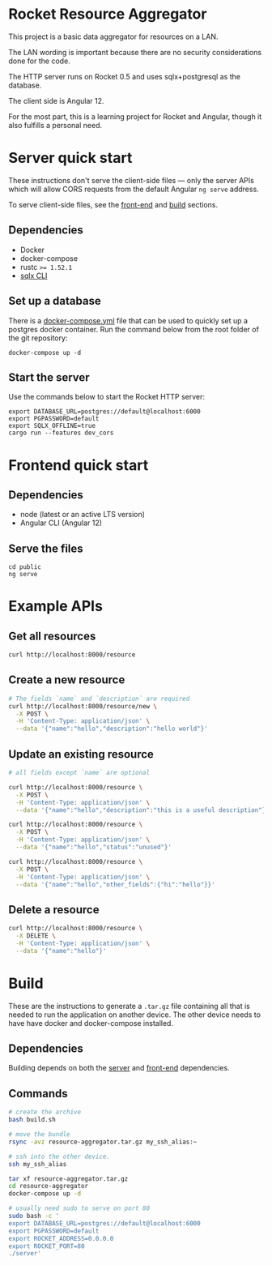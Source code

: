 # Rocket Resource Aggregator

This project is a basic data aggregator for resources on a LAN.

The LAN wording is important because there are no security considerations done
for the code.

The HTTP server runs on Rocket 0.5 and uses sqlx+postgresql as the database.

The client side is Angular 12.

For the most part, this is a learning project for Rocket and Angular, though it
also fulfills a personal need.

# Server quick start

These instructions don't serve the client-side files — only the server APIs
which will allow CORS requests from the default Angular `ng serve` address.

To serve client-side files, see the [front-end](#Frontend-quick-start) and
[build](#Build) sections.

## Dependencies

- Docker
- docker-compose
- rustc `>= 1.52.1`
- [sqlx CLI](https://github.com/launchbadge/sqlx/blob/master/sqlx-cli/README.md)

## Set up a database

There is a [docker-compose.yml](./docker-compose.yml) file that can be used to
quickly set up a postgres docker container. Run the command below from the root
folder of the git repository:

```
docker-compose up -d
```

## Start the server

Use the commands below to start the Rocket HTTP server:

```
export DATABASE_URL=postgres://default@localhost:6000
export PGPASSWORD=default
export SQLX_OFFLINE=true
cargo run --features dev_cors
```

# Frontend quick start

## Dependencies

- node (latest or an active LTS version)
- Angular CLI (Angular 12)

## Serve the files

```
cd public
ng serve
```

# Example APIs

## Get all resources

```sh
curl http://localhost:8000/resource
```

## Create a new resource

``` sh
# The fields `name` and `description` are required
curl http://localhost:8000/resource/new \
  -X POST \
  -H 'Content-Type: application/json' \
  --data '{"name":"hello","description":"hello world"}'
```

## Update an existing resource

``` sh
# all fields except `name` are optional

curl http://localhost:8000/resource \
  -X POST \
  -H 'Content-Type: application/json' \
  --data '{"name":"hello","description":"this is a useful description"}'

curl http://localhost:8000/resource \
  -X POST \
  -H 'Content-Type: application/json' \
  --data '{"name":"hello","status":"unused"}'

curl http://localhost:8000/resource \
  -X POST \
  -H 'Content-Type: application/json' \
  --data '{"name":"hello","other_fields":{"hi":"hello"}}'
```

## Delete a resource

```sh
curl http://localhost:8000/resource \
  -X DELETE \
  -H 'Content-Type: application/json' \
  --data '{"name":"hello"}'
```

# Build

These are the instructions to generate a `.tar.gz` file containing all that is
needed to run the application on another device. The other device needs to have
have docker and docker-compose installed.

## Dependencies

Building depends on both the [server](#Dependencies) and [front-end](#Dependencies-1) dependencies.

## Commands

```sh
# create the archive
bash build.sh

# move the bundle
rsync -avz resource-aggregator.tar.gz my_ssh_alias:~

# ssh into the other device.
ssh my_ssh_alias

tar xf resource-aggregator.tar.gz
cd resource-aggregator
docker-compose up -d

# usually need sudo to serve on port 80
sudo bash -c '
export DATABASE_URL=postgres://default@localhost:6000
export PGPASSWORD=default
export ROCKET_ADDRESS=0.0.0.0
export ROCKET_PORT=80
./server'

```
